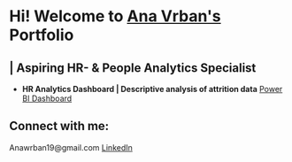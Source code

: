 <h1>Hi! Welcome to
 <a href = "https://www.linkedin.com/in/ana-vrban-005390144/"> Ana Vrban's</a> 
 Portfolio</h1><h2>| Aspiring HR- & People Analytics Specialist</h3> 


- <b>HR Analytics Dashboard | Descriptive analysis of attrition data</b>
 <a> [Power BI Dashboard](https://github.com/AnaVrban/Portfolio)</a>

<h2> Connect with me: </h2>
<a> Anawrban19@gmail.com</a>
<a href = "https://www.linkedin.com/in/ana-vrban-005390144/" > LinkedIn</a>
